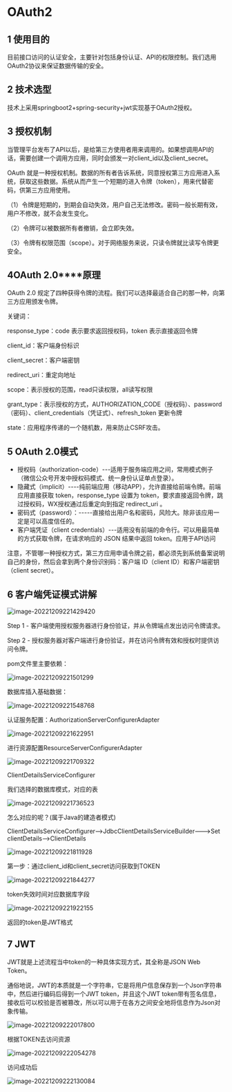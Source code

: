 # OAuth2

## 1 使用目的

目前接口访问的认证安全，主要针对包括身份认证、API的权限控制。我们选用OAuth2协议来保证数据传输的安全。

## 2 技术选型

技术上采用springboot2+spring-security+jwt实现基于OAuth2授权。

## 3 授权机制

当管理平台发布了API以后，是给第三方使用者用来调用的。如果想调用API的话，需要创建一个调用方应用，同时会颁发一对client_id以及client_secret。

OAuth 就是一种授权机制。数据的所有者告诉系统，同意授权第三方应用进入系统，获取这些数据。系统从而产生一个短期的进入令牌（token），用来代替密码，供第三方应用使用。

（1）令牌是短期的，到期会自动失效，用户自己无法修改。密码一般长期有效，用户不修改，就不会发生变化。

（2）令牌可以被数据所有者撤销，会立即失效。

（3）令牌有权限范围（scope）。对于网络服务来说，只读令牌就比读写令牌更安全。

## 4**OAuth 2.0****原理**

OAuth 2.0 规定了四种获得令牌的流程。我们可以选择最适合自己的那一种，向第三方应用颁发令牌。

关键词：

response_type：code 表示要求返回授权码，token 表示直接返回令牌

client_id：客户端身份标识

client_secret：客户端密钥

redirect_uri：重定向地址

scope：表示授权的范围，read只读权限，all读写权限

grant_type：表示授权的方式，AUTHORIZATION_CODE（授权码）、password（密码）、client_credentials（凭证式）、refresh_token 更新令牌

state：应用程序传递的一个随机数，用来防止CSRF攻击。



## 5 OAuth 2.0模式

- 授权码（authorization-code）---适用于服务端应用之间，常用模式例子（微信公众号开发中授权码模式、统一身份认证单点登录）。
- 隐藏式（implicit）----纯前端应用（移动APP），允许直接给前端令牌。前端应用直接获取 token，response_type 设置为 token，要求直接返回令牌，跳过授权码，WX授权通过后重定向到指定 redirect_uri 。
- 密码式（password）：-----直接给出用户名和密码，风险大。除非该应用一定是可以高度信任的。
- 客户端凭证（client credentials）---适用没有前端的命令行。可以用最简单的方式获取令牌，在请求响应的 JSON 结果中返回 token。应用于API访问

注意，不管哪一种授权方式，第三方应用申请令牌之前，都必须先到系统备案说明自己的身份，然后会拿到两个身份识别码：客户端 ID（client ID）和客户端密钥（client secret）。



## 6 客户端凭证模式讲解

![image-20221209221429420](https://jiangteddy.oss-cn-shanghai.aliyuncs.com/img2/202212092214579.png)

Step 1 - 客户端使用授权服务器进行身份验证，并从令牌端点发出访问令牌请求。

Step 2 - 授权服务器对客户端进行身份验证，并在访问令牌有效和授权时提供访问令牌。

pom文件里主要依赖：

![image-20221209221501299](https://jiangteddy.oss-cn-shanghai.aliyuncs.com/img2/202212092215341.png)

数据库插入基础数据：

![image-20221209221548768](https://jiangteddy.oss-cn-shanghai.aliyuncs.com/img2/202212092215805.png)



认证服务配置：AuthorizationServerConfigurerAdapter

![image-20221209221622951](https://jiangteddy.oss-cn-shanghai.aliyuncs.com/img2/202212092216999.png)

进行资源配置ResourceServerConfigurerAdapter

![image-20221209221709322](https://jiangteddy.oss-cn-shanghai.aliyuncs.com/img2/202212092217352.png)

ClientDetailsServiceConfigurer

我们选择的数据库模式，对应的表

![image-20221209221736523](https://jiangteddy.oss-cn-shanghai.aliyuncs.com/img2/202212092217557.png)

怎么对应的呢？(属于Java的建造者模式)

ClientDetailsServiceConfigurer-->JdbcClientDetailsServiceBuilder--->Set<ClientDetails> clientDetails-->ClientDetails

![image-20221209221811928](https://jiangteddy.oss-cn-shanghai.aliyuncs.com/img2/202212092218963.png)

第一步：通过client_id和client_secret访问获取到TOKEN

![image-20221209221844277](https://jiangteddy.oss-cn-shanghai.aliyuncs.com/img2/202212092218344.png)

token失效时间对应数据库字段

![image-20221209221922155](https://jiangteddy.oss-cn-shanghai.aliyuncs.com/img2/202212092219186.png)

返回的token是JWT格式

## 7 JWT

JWT就是上述流程当中token的一种具体实现方式，其全称是JSON Web Token。

通俗地说，JWT的本质就是一个字符串，它是将用户信息保存到一个Json字符串中，然后进行编码后得到一个JWT token，并且这个JWT token带有签名信息，接收后可以校验是否被篡改，所以可以用于在各方之间安全地将信息作为Json对象传输。

![image-20221209222017800](https://jiangteddy.oss-cn-shanghai.aliyuncs.com/img2/202212092220834.png)

根据TOKEN去访问资源

![image-20221209222054278](https://jiangteddy.oss-cn-shanghai.aliyuncs.com/img2/202212092220315.png)

访问成功后

![image-20221209222130084](https://jiangteddy.oss-cn-shanghai.aliyuncs.com/img2/202212092221138.png)